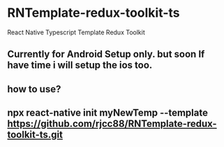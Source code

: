 # RNTemplate-redux-toolkit-ts
React Native Typescript Template Redux Toolkit

Currently for Android Setup only. but soon If have time i will setup the ios too.
---
how to use?
---
npx react-native init myNewTemp --template https://github.com/rjcc88/RNTemplate-redux-toolkit-ts.git
---
